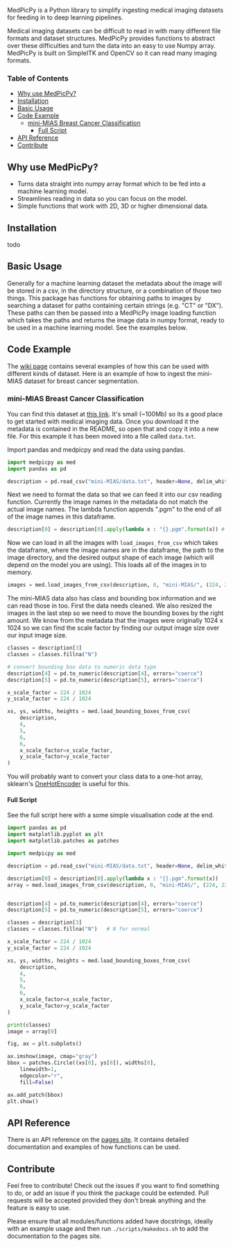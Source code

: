 MedPicPy is a Python library to simplify ingesting medical imaging 
datasets for feeding in to deep learning pipelines. 

Medical imaging datasets can be difficult to read in with many 
different file formats and dataset structures. MedPicPy
provides functions to abstract over these difficulties 
and turn the data into an easy to use Numpy array. 
MedPicPy is built on SimpleITK and OpenCV so it 
can read many imaging formats. 
### Table of Contents
- [Why use MedPicPy?](#why-use-medpicpy)
- [Installation](#installation)
- [Basic Usage](#basic-usage)
- [Code Example](#code-example)
  - [mini-MIAS Breast Cancer Classification](#mini-mias-breast-cancer-classification)
    - [Full Script](#full-script)
- [API Reference](#api-reference)
- [Contribute](#contribute)

## Why use MedPicPy?
* Turns data straight into numpy array format which to be fed 
into a machine learning model.
* Streamlines reading in data so you can focus on the model. 
* Simple functions that work with 2D, 3D or higher dimensional data.

## Installation
todo

## Basic Usage
Generally for a machine learning dataset the 
metadata about the image will be stored in a csv, in the 
directory structure, or a combination of those two things. 
This package has functions for obtaining paths to 
images by searching a dataset for paths containing 
certain strings (e.g. "CT" or "DX"). These paths can
then be passed into a MedPicPy image loading function
which takes the paths and returns the image data in 
numpy format, ready to be used in a machine learning model. 
See the examples below. 

## Code Example
The [wiki page](https://github.com/cdmacfadyen/MedPicPy/wiki) contains 
several examples of how this can be used with different kinds of dataset.
Here is an example of how to ingest the mini-MIAS dataset for 
breast cancer segmentation. 

### mini-MIAS Breast Cancer Classification
You can find this dataset at [this link](http://peipa.essex.ac.uk/info/mias.html). It's small (~100Mb) so its a good place to get started with medical imaging data. Once you download it the metadata is contained in the README, so open that and copy it into a new file. For this example it has been moved into a file called `data.txt`. 

Import pandas and medpicpy and read the data using pandas.
```python
import medpicpy as med
import pandas as pd

description = pd.read_csv("mini-MIAS/data.txt", header=None, delim_whitespace=True) # delim whitespace because the data is space separated
```
Next we need to format the data so that we can feed it into our csv reading function. Currently the image names in the metadata do not match the actual image names. The lambda function appends ".pgm" to the end of all of the image names in this dataframe. 
```python
description[0] = description[0].apply(lambda x : "{}.pgm".format(x)) # append .pgm to image names
```
Now we can load in all the images with `load_images_from_csv` which takes the dataframe, where the image names are in the dataframe, the path to the image directory, and the desired output shape of each image (which will depend on the model you are using). This loads all of the images in to memory.
```python
images = med.load_images_from_csv(description, 0, "mini-MIAS/", (224, 224))
```
The mini-MIAS data also has class and bounding box information and we can read those in too. First the data needs cleaned. We also resized the images in the last step so we need to move the bounding boxes by the right amount. We know from the metadata that the images were originally 1024 x 1024 so we can find the scale factor by finding our output image size over our input image size.
```python
classes = description[3]
classes = classes.fillna("N")

# convert bounding box data to numeric data type
description[4] = pd.to_numeric(description[4], errors="coerce")
description[5] = pd.to_numeric(description[5], errors="coerce")

x_scale_factor = 224 / 1024
y_scale_factor = 224 / 1024

xs, ys, widths, heights = med.load_bounding_boxes_from_csv(
    description, 
    4, 
    5, 
    6, 
    6, 
    x_scale_factor=x_scale_factor, 
    y_scale_factor=y_scale_factor
)
```
You will probably want to convert your class data to a one-hot array, 
sklearn's [OneHotEncoder](https://scikit-learn.org/stable/modules/generated/sklearn.preprocessing.OneHotEncoder.html#sklearn.preprocessing.OneHotEncoder) is 
useful for this. 
#### Full Script
See the full script here with a some simple visualisation code at the end.
```python
import pandas as pd
import matplotlib.pyplot as plt
import matplotlib.patches as patches

import medpicpy as med

description = pd.read_csv("mini-MIAS/data.txt", header=None, delim_whitespace=True) # delim whitespace because the data is space separated

description[0] = description[0].apply(lambda x : "{}.pgm".format(x))
array = med.load_images_from_csv(description, 0, "mini-MIAS/", (224, 224))


description[4] = pd.to_numeric(description[4], errors="coerce")
description[5] = pd.to_numeric(description[5], errors="coerce")

classes = description[3]
classes = classes.fillna("N")   # N for normal

x_scale_factor = 224 / 1024
y_scale_factor = 224 / 1024

xs, ys, widths, heights = med.load_bounding_boxes_from_csv(
    description, 
    4, 
    5, 
    6, 
    6, 
    x_scale_factor=x_scale_factor, 
    y_scale_factor=y_scale_factor
)

print(classes)
image = array[0]

fig, ax = plt.subplots()

ax.imshow(image, cmap="gray")
bbox = patches.Circle((xs[0], ys[0]), widths[0],
    linewidth=1,
    edgecolor="r",
    fill=False)

ax.add_patch(bbox)
plt.show()

``` 

## API Reference
There is an API reference on the [pages site](https://cdmacfadyen.github.io/MedPicPy/). It contains detailed documentation and examples of how functions can be used. 

## Contribute
Feel free to contribute! Check out the issues if you 
want to find something to do, or add an issue if you think the 
package could be extended. Pull requests will be accepted provided 
they don't break anything and the feature is easy to use. 

Please ensure that all modules/functions added have docstrings, ideally
with an example usage and then run `./scripts/makedocs.sh` to add the 
documentation to the pages site.